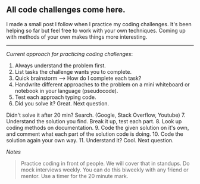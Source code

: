 ## All code challenges come here. 

I made a small post I follow when I practice my coding challenges. It's been helping so far but feel free to work with your own techniques. Coming up with methods of your own makes things more interesting.

---

*Current approach for practicing coding challenges*:

1. Always understand the problem first.
2. List tasks the challenge wants you to complete.
3. Quick brainstorm --> How do I complete each task?
4. Handwrite different approaches to the problem on a mini whiteboard or notebook in your language (pseudocode).
5. Test each approach typing code.
6. Did you solve it? Great. Next question.

Didn't solve it after 20 min? Search. (Google, Stack Overflow, Youtube)
7. Understand the solution you find. Break it up, test each part.
8. Look up coding methods on documentation.
9. Code the given solution on it's own, and comment what each part of the solution code is doing.
10. Code the solution again your own way.
11. Understand it? Cool. Next question.

*Notes*
> Practice coding in front of people. We will cover that in standups.
> Do mock interviews weekly. You can do this biweekly with any friend or mentor.
> Use a timer for the 20 minute mark.